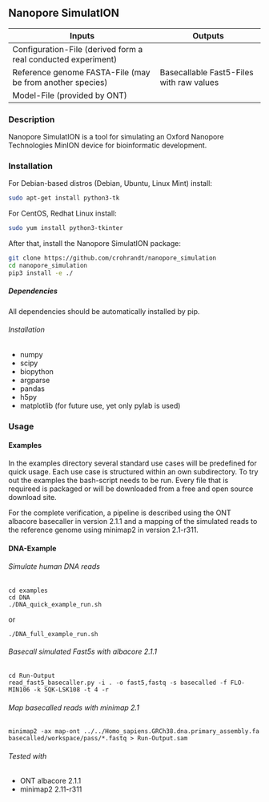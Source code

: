 ## Nanopore SimulatION

| Inputs | Outputs |
|---|---|
| Configuration-File (derived form a real conducted experiment)| 
| Reference genome FASTA-File (may be from another species)| Basecallable Fast5-Files with raw values |
| Model-File (provided by ONT)| |

### Description

Nanopore SimulatION is a tool for simulating an Oxford Nanopore Technologies MinION device for bioinformatic development. 

### Installation

For Debian-based distros (Debian, Ubuntu, Linux Mint) install:
```bash
sudo apt-get install python3-tk
```

For CentOS, Redhat Linux install:
```bash
sudo yum install python3-tkinter
```

After that, install the Nanopore SimulatION package:

```bash
git clone https://github.com/crohrandt/nanopore_simulation
cd nanopore_simulation
pip3 install -e ./
```

##### Dependencies

All dependencies should be automatically installed by pip.

###### Installation
- numpy
- scipy
- biopython
- argparse
- pandas
- h5py
- matplotlib (for future use, yet only pylab is used)

### Usage

#### Examples

In the examples directory several standard use cases will be predefined for quick usage. Each use 
case is structured within an own subdirectory. To try out the examples the bash-script needs 
to be run. Every file that is requireed is packaged or will be downloaded from a free and open 
source download site.

For the complete verification, a pipeline is described using the ONT albacore basecaller in version 2.1.1 and a mapping 
of the simulated reads to the reference genome using minimap2 in version 2.1-r311. 

#### DNA-Example

###### Simulate human DNA reads
```
cd examples
cd DNA
./DNA_quick_example_run.sh
```
or
```
./DNA_full_example_run.sh
```
###### Basecall simulated Fast5s with albacore 2.1.1
```
cd Run-Output
read_fast5_basecaller.py -i . -o fast5,fastq -s basecalled -f FLO-MIN106 -k SQK-LSK108 -t 4 -r
```

###### Map basecalled reads with minimap 2.1

```
minimap2 -ax map-ont ../../Homo_sapiens.GRCh38.dna.primary_assembly.fa basecalled/workspace/pass/*.fastq > Run-Output.sam
```

###### Tested with

- ONT albacore 2.1.1
- minimap2 2.11-r311
